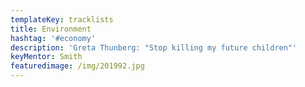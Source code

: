 ```yaml
---
templateKey: tracklists
title: Environment
hashtag: '#economy'
description: 'Greta Thunberg: "Stop killing my future children"'
keyMentor: Smith
featuredimage: /img/201992.jpg
---
```

